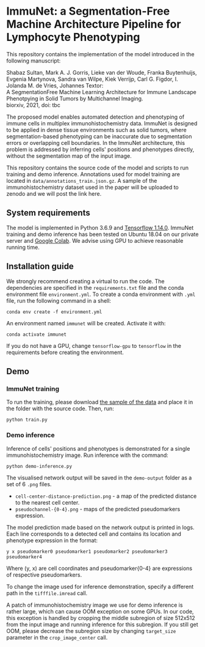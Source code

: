 # ImmuNet: a Segmentation-Free Machine Architecture Pipeline for Lymphocyte Phenotyping

This repository contains the implementation of the model introduced in the following manuscript:

Shabaz Sultan, Mark A. J. Gorris, Lieke van der Woude, Franka Buytenhuijs, Evgenia Martynova, Sandra van Wilpe, Kiek Verrijp, Carl G. Figdor, I. Jolanda M. de Vries, Johannes Textor:   
A SegmentationFree Machine Learning Architecture for Immune Landscape Phenotpying in Solid Tumors by Multichannel Imaging.   
biorxiv, 2021, doi: tbc

The proposed model enables automated detection and phenotyping of immune cells in multiplex immunohistochemistry data. ImmuNet is designed to be applied in dense tissue environments such as solid tumors, where segmentation-based phenotyping can be inaccurate due to segmentation errors or overlapping cell boundaries. In the ImmuNet architecture, this problem is addressed by inferring cells' positions and phenotypes directly, without the segmentation map of the input image.

This repository contains the source code of the model and scripts to run training and demo inference. Annotations used for model training are located in `data/annotations_train.json.gz`. A sample of the immunohistochemistry dataset used in the paper will be uploaded to zenodo and we will post the link here.

## System requirements 

The model is implemented in Python 3.6.9 and [Tensorflow 1.14.0](https://github.com/tensorflow/docs/tree/r1.14/site/en/api_docs). ImmuNet training and demo inference has been tested on Ubuntu 18.04 on our private server and [Google Colab](https://colab.research.google.com/). We advise using GPU to achieve reasonable running time. 

## Installation guide

We strongly recommend creating a virtual to run the code. The dependencies are specified in the `requirements.txt` file and the conda environment file `environment.yml`. To create a conda environment with `.yml` file, run the following command in a shell:
```
conda env create -f environment.yml
```
An environment named `immunet` will be created. Activate it with:
```
conda activate immunet
```
If you do not have a GPU, change `tensorflow-gpu` to `tensorflow` in the requirements before creating the environment.

## Demo

### ImmuNet training

To run the training, please download [the sample of the data](TODO) and place it in the folder with the source code. Then, run:
 ```
python train.py
```

### Demo inference

Inference of cells' positions and phenotypes is demonstrated for a single immunohistochemistry image. Run inference with the command:
```
python demo-inference.py
```
The visualised network output will be saved in the `demo-output` folder as a set of 6 `.png` files.

- `cell-center-distance-prediction.png` - a map of the predicted distance to the nearest cell center.
- `pseudochannel-{0-4}.png` - maps of the predicted pseudomarkers expression.

The model prediction made based on the network output is printed in logs. Each line corresponds to a detected cell and contains its location and phenotype expression in the format:
```
y x pseudomarker0 pseudomarker1 pseudomarker2 pseudomarker3 pseudomarker4
```
Where (y, x) are cell coordinates and pseudomarker{0-4} are expressions of respective pseudomarkers.

To change the image used for inference demonstration, specify a different path in the `tifffile.imread` call. 

A patch of immunohistochemistry image we use for demo inference is rather large, which can cause OOM exception on some GPUs. In our code, this exception is handled by cropping the middle subregion of size 512x512 from the input image and running inference for this subregion. If you still get OOM, please decrease the subregion size by changing `target_size` parameter in the `crop_image_center` call.

